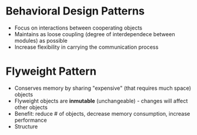 # Behavioral Design Patterns
* Focus on interactions between cooperating objects
* Maintains as loose coupling (degree of interdependece between modules) as possible
* Increase flexibility in carrying the communication process

# Flyweight Pattern
* Conserves memory by sharing "expensive" (that requires much space) objects
* Flyweight objects are **inmutable** (unchangeable) - changes will affect other objects
* Benefit: reduce # of objects, decrease memory consumption, increase performance
* Structure